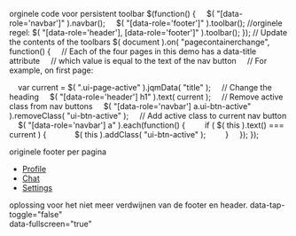 
orginele code voor persistent toolbar
$(function() {
            $( "[data-role='navbar']" ).navbar();
            $( "[data-role='footer']" ).toolbar();
      //orginele regel: $( "[data-role='header'], [data-role='footer']" ).toolbar();
        });
        // Update the contents of the toolbars
        $( document ).on( "pagecontainerchange", function() {
            // Each of the four pages in this demo has a data-title attribute
            // which value is equal to the text of the nav button
            // For example, on first page: <div data-role="page" data-title="Info">
            var current = $( ".ui-page-active" ).jqmData( "title" );
            // Change the heading
            $( "[data-role='header'] h1" ).text( current );
            // Remove active class from nav buttons
            $( "[data-role='navbar'] a.ui-btn-active" ).removeClass( "ui-btn-active" );
            // Add active class to current nav button
            $( "[data-role='navbar'] a" ).each(function() {
                if ( $( this ).text() === current ) {
                    $( this ).addClass( "ui-btn-active" );
                }
            });
        });


originele footer per pagina
<div data-role="footer" data-position="fixed" data-theme="d">
            <div data-role="navbar" data-mini="true" ui-state-persist>
                <ul>
                    <li><a href="#profile" data-icon="user">Profile</a></li>
                    <li><a href="#page2" data-icon="comment">Chat</a></li>
                    <li><a href="#settings" data-icon="gear">Settings</a></li>
                </ul>
            </div><!-- navbar -->
        </div><!-- footer -->

oplossing voor het niet meer verdwijnen van de footer en header.
        data-tap-toggle="false"  
        data-fullscreen="true"